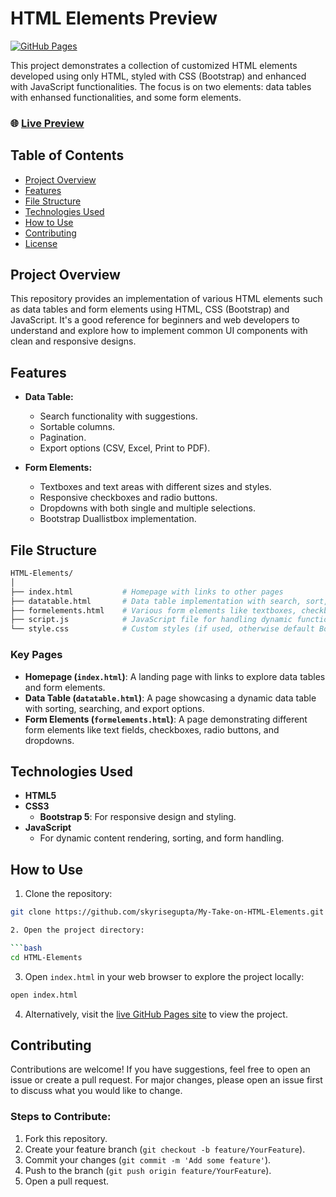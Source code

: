 # HTML Elements Preview

[![GitHub Pages](https://img.shields.io/badge/GitHub%20Pages-live-brightgreen)](https://skyrisegupta.github.io/My-Take-on-HTML-Elements/index.html)

This project demonstrates a collection of customized HTML elements developed using only HTML, styled with CSS (Bootstrap) and enhanced with JavaScript functionalities. The focus is on two elements: data tables with enhansed functionalities, and some form elements.

### 🌐 [Live Preview](https://skyrisegupta.github.io/My-Take-on-HTML-Elements/index.html)

## Table of Contents

- [Project Overview](#project-overview)
- [Features](#features)
- [File Structure](#file-structure)
- [Technologies Used](#technologies-used)
- [How to Use](#how-to-use)
- [Contributing](#contributing)
- [License](#license)

## Project Overview

This repository provides an implementation of various HTML elements such as data tables and form elements using HTML, CSS (Bootstrap) and JavaScript. It's a good reference for beginners and web developers to understand and explore how to implement common UI components with clean and responsive designs.

## Features

- **Data Table:**
  - Search functionality with suggestions.
  - Sortable columns.
  - Pagination.
  - Export options (CSV, Excel, Print to PDF).

- **Form Elements:**
  - Textboxes and text areas with different sizes and styles.
  - Responsive checkboxes and radio buttons.
  - Dropdowns with both single and multiple selections.
  - Bootstrap Duallistbox implementation.

## File Structure

```bash
HTML-Elements/
│
├── index.html           # Homepage with links to other pages
├── datatable.html       # Data table implementation with search, sort, and export features
├── formelements.html    # Various form elements like textboxes, checkboxes, radio buttons, and dropdowns
├── script.js            # JavaScript file for handling dynamic functionality across pages
└── style.css            # Custom styles (if used, otherwise default Bootstrap styles)
```

### Key Pages

- **Homepage (`index.html`)**: A landing page with links to explore data tables and form elements.
- **Data Table (`datatable.html`)**: A page showcasing a dynamic data table with sorting, searching, and export options.
- **Form Elements (`formelements.html`)**: A page demonstrating different form elements like text fields, checkboxes, radio buttons, and dropdowns.

## Technologies Used

- **HTML5**
- **CSS3**
  - **Bootstrap 5**: For responsive design and styling.
- **JavaScript**
  - For dynamic content rendering, sorting, and form handling.

## How to Use

1. Clone the repository:

```bash
git clone https://github.com/skyrisegupta/My-Take-on-HTML-Elements.git

2. Open the project directory:

```bash
cd HTML-Elements
```

3. Open `index.html` in your web browser to explore the project locally:

```bash
open index.html
```

4. Alternatively, visit the [live GitHub Pages site](https://skyrisegupta.github.io/My-Take-on-HTML-Elements/index.html) to view the project.

## Contributing

Contributions are welcome! If you have suggestions, feel free to open an issue or create a pull request. For major changes, please open an issue first to discuss what you would like to change.

### Steps to Contribute:

1. Fork this repository.
2. Create your feature branch (`git checkout -b feature/YourFeature`).
3. Commit your changes (`git commit -m 'Add some feature'`).
4. Push to the branch (`git push origin feature/YourFeature`).
5. Open a pull request.

